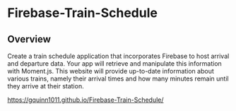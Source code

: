 # Firebase-Train-Schedule

## Overview

Create a train schedule application that incorporates Firebase to host arrival and departure data. Your app will retrieve and manipulate this information with Moment.js. This website will provide up-to-date information about various trains, namely their arrival times and how many minutes remain until they arrive at their station.

https://gquinn1011.github.io/Firebase-Train-Schedule/

